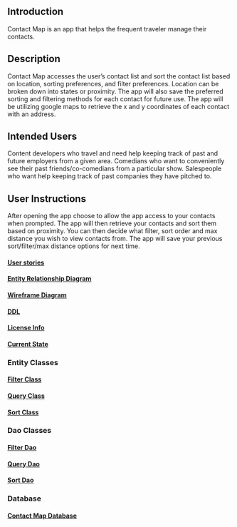 ## Introduction

Contact Map is an app that helps the frequent traveler manage their contacts. 

## Description

Contact Map accesses the user’s contact list and sort the contact list based on location, sorting preferences, and filter preferences. Location can be broken down into states or proximity. 
The app will also save the preferred sorting and filtering methods for each contact for future use. The app will be utilizing google maps to retrieve the x and y coordinates of each contact with an address.  

## Intended Users

Content developers who travel and need help keeping track of past and future employers from a given area. 
Comedians who want to conveniently see their past friends/co-comedians from a particular show. 
Salespeople who want help keeping track of past companies they have pitched to.

## User Instructions

After opening the app choose to allow the app access to your contacts when prompted. 
The app will then retrieve your contacts and sort them based on proximity. 
You can then decide what filter, sort order and max distance you wish to view contacts from. 
The app will save your previous sort/filter/max distance options for next time. 


#### [User stories](docs/user-stories.md) 
#### [Entity Relationship Diagram](docs/erd.md)
#### [Wireframe Diagram](docs/wireframe.md)
#### [DDL](docs/ddl.md)
#### [License Info](docs/license-info.md)
#### [Current State](docs/current-state.md)
### Entity Classes
#### [Filter Class](https://github.com/Andpatten/contact-map/blob/master/app/src/main/java/com/andpatten/contactmap/model/entity/Filter.java)
#### [Query Class](https://github.com/Andpatten/contact-map/blob/master/app/src/main/java/com/andpatten/contactmap/model/entity/Query.java)
#### [Sort Class](https://github.com/Andpatten/contact-map/blob/master/app/src/main/java/com/andpatten/contactmap/model/entity/Sort.java)
### Dao Classes
#### [Filter Dao](https://github.com/Andpatten/contact-map/blob/master/app/src/main/java/com/andpatten/contactmap/model/dao/FilterDao.java)
#### [Query Dao](https://github.com/Andpatten/contact-map/blob/master/app/src/main/java/com/andpatten/contactmap/model/dao/QueryDao.java)
#### [Sort Dao](https://github.com/Andpatten/contact-map/blob/master/app/src/main/java/com/andpatten/contactmap/model/dao/SortDao.java)
### Database
#### [Contact Map Database](https://github.com/Andpatten/contact-map/blob/master/app/src/main/java/com/andpatten/contactmap/service/ContactMapDatabase.java)